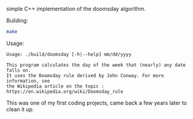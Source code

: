 simple C++ implementation of the doomsday algorithm.

Building:
```sh
make
```

Usage:
```
Usage: ./build/doomsday [-h|--help] mm/dd/yyyy

This program calculates the day of the week that (nearly) any date falls on.
It uses the Doomsday rule derived by John Conway. For more information, see
the Wikipedia article on the topic : https://en.wikipedia.org/wiki/Doomsday_rule
```

This was one of my first coding projects, came back a few years later to clean
it up.

